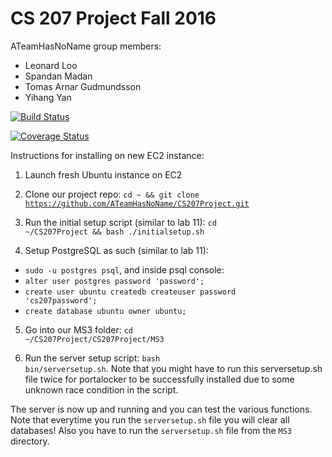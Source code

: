 # CS 207 Project Fall 2016

ATeamHasNoName group members:
- Leonard Loo
- Spandan Madan
- Tomas Arnar Gudmundsson
- Yihang Yan

[![Build Status](https://travis-ci.org/ATeamHasNoName/CS207Project.svg?branch=master)](https://travis-ci.org/ATeamHasNoName/CS207Project)

[![Coverage Status](https://coveralls.io/repos/github/ATeamHasNoName/CS207Project/badge.svg?branch=master&test=1)](https://coveralls.io/github/ATeamHasNoName/CS207Project?branch=master&test=1)

Instructions for installing on new EC2 instance:

1) Launch fresh Ubuntu instance on EC2

2) Clone our project repo: <code>cd ~ && git clone https://github.com/ATeamHasNoName/CS207Project.git</code>

3) Run the initial setup script (similar to lab 11): <code>cd ~/CS207Project && bash ./initialsetup.sh</code>

4) Setup PostgreSQL as such (similar to lab 11): 
- <code>sudo -u postgres psql</code>, and inside psql console:
- <code>alter user postgres password 'password';</code>
- <code>create user ubuntu createdb createuser password 'cs207password';</code>
- <code>create database ubuntu owner ubuntu;</code>

5) Go into our MS3 folder: <code>cd ~/CS207Project/CS207Project/MS3</code>

6) Run the server setup script: <code>bash bin/serversetup.sh</code>. Note that you might have to run this serversetup.sh file twice for portalocker to be successfully installed due to some unknown race condition in the script.

The server is now up and running and you can test the various functions. Note that everytime you run the <code>serversetup.sh</code> file you will clear all databases! Also you have to run the <code>serversetup.sh</code> file from the <code>MS3</code> directory.
